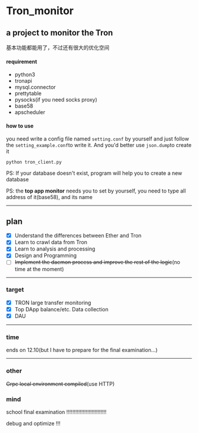 # Tron_monitor
## a project to monitor the Tron

基本功能都能用了，不过还有很大的优化空间

#### requirement

- python3
- tronapi
- mysql.connector
- prettytable
- pysocks(if you need socks proxy)
- base58
- apscheduler

#### how to use

you need write a config file named `setting.conf` by yourself and just follow the `setting_example.conf`to write it. And you'd better use `json.dump`to create it

`python tron_client.py`

PS: If your database doesn't exist, program will help you to create a new database

PS: the **top app monitor** needs you to set by yourself, you need to type all address of it(base58), and its name

------

## plan

- [x] Understand the differences between Ether and Tron
- [x] Learn to crawl data from Tron
- [x] Learn to analysis and processing
- [x] Design and Programming
- [ ] ~~Implement the daemon process and improve the rest of the logic~~(no time at the moment)

---------

### target

- [x] TRON large transfer monitoring
- [x] Top DApp balance/etc. Data collection
- [x]  DAU

-----

### time

ends on 12.10(but I have to prepare for the final  examination...)

----

### other

~~Grpc local environment compiled~~(use HTTP)

### mind

school final examination !!!!!!!!!!!!!!!!!!!!!!!!!!!

debug and optimize !!!







